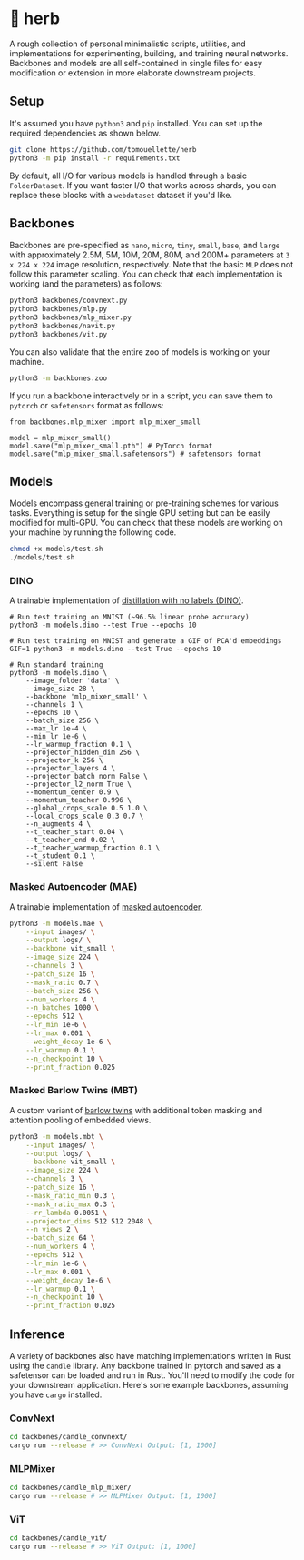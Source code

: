 # :herb: herb

A rough collection of personal minimalistic scripts, utilities, and implementations for experimenting, building, and training neural networks. Backbones and models are all self-contained in single files for easy modification or extension in more elaborate downstream projects.

## Setup

It's assumed you have `python3` and `pip` installed. You can set up the required dependencies as shown below.

```bash
git clone https://github.com/tomouellette/herb
python3 -m pip install -r requirements.txt
```

By default, all I/O for various models is handled through a basic `FolderDataset`. If you want faster I/O that works across shards, you can replace these blocks with a `webdataset` dataset if you'd like.

## Backbones

Backbones are pre-specified as `nano`, `micro`, `tiny`, `small`, `base`, and `large` with approximately 2.5M, 5M, 10M, 20M, 80M, and 200M+ parameters at `3 x 224 x 224` image resolution, respectively. Note that the basic `MLP` does not follow this parameter scaling. You can check that each implementation is working (and the parameters) as follows:

```bash
python3 backbones/convnext.py
python3 backbones/mlp.py
python3 backbones/mlp_mixer.py
python3 backbones/navit.py
python3 backbones/vit.py
```

You can also validate that the entire zoo of models is working on your machine.

```bash
python3 -m backbones.zoo
```

If you run a backbone interactively or in a script, you can save them to `pytorch` or `safetensors` format as follows:

```python3
from backbones.mlp_mixer import mlp_mixer_small

model = mlp_mixer_small()
model.save("mlp_mixer_small.pth") # PyTorch format
model.save("mlp_mixer_small.safetensors") # safetensors format
```

## Models

Models encompass general training or pre-training schemes for various tasks. Everything is setup for the single GPU setting but can be easily modified for multi-GPU. You can check that these models are working on your machine by running the following code.

```bash
chmod +x models/test.sh
./models/test.sh
```

### DINO

A trainable implementation of [distillation with no labels (DINO)](https://arxiv.org/abs/2104.14294).

```python3
# Run test training on MNIST (~96.5% linear probe accuracy)
python3 -m models.dino --test True --epochs 10

# Run test training on MNIST and generate a GIF of PCA'd embeddings
GIF=1 python3 -m models.dino --test True --epochs 10

# Run standard training
python3 -m models.dino \
    --image_folder 'data' \
    --image_size 28 \
    --backbone 'mlp_mixer_small' \
    --channels 1 \
    --epochs 10 \
    --batch_size 256 \
    --max_lr 1e-4 \
    --min_lr 1e-6 \
    --lr_warmup_fraction 0.1 \
    --projector_hidden_dim 256 \
    --projector_k 256 \
    --projector_layers 4 \
    --projector_batch_norm False \
    --projector_l2_norm True \
    --momentum_center 0.9 \
    --momentum_teacher 0.996 \
    --global_crops_scale 0.5 1.0 \
    --local_crops_scale 0.3 0.7 \
    --n_augments 4 \
    --t_teacher_start 0.04 \
    --t_teacher_end 0.02 \
    --t_teacher_warmup_fraction 0.1 \
    --t_student 0.1 \
    --silent False
```

### Masked Autoencoder (MAE)

A trainable implementation of [masked autoencoder](https://arxiv.org/abs/2111.06377).

```bash
python3 -m models.mae \
    --input images/ \
    --output logs/ \
    --backbone vit_small \
    --image_size 224 \
    --channels 3 \
    --patch_size 16 \
    --mask_ratio 0.7 \
    --batch_size 256 \
    --num_workers 4 \
    --n_batches 1000 \
    --epochs 512 \
    --lr_min 1e-6 \
    --lr_max 0.001 \
    --weight_decay 1e-6 \
    --lr_warmup 0.1 \
    --n_checkpoint 10 \
    --print_fraction 0.025
```

### Masked Barlow Twins (MBT)

A custom variant of [barlow twins](https://arxiv.org/pdf/2103.03230) with additional token masking and attention pooling of embedded views.

```bash
python3 -m models.mbt \
    --input images/ \
    --output logs/ \
    --backbone vit_small \
    --image_size 224 \
    --channels 3 \
    --patch_size 16 \
    --mask_ratio_min 0.3 \
    --mask_ratio_max 0.3 \
    --rr_lambda 0.0051 \
    --projector_dims 512 512 2048 \
    --n_views 2 \
    --batch_size 64 \
    --num_workers 4 \
    --epochs 512 \
    --lr_min 1e-6 \
    --lr_max 0.001 \
    --weight_decay 1e-6 \
    --lr_warmup 0.1 \
    --n_checkpoint 10 \
    --print_fraction 0.025
```

## Inference

A variety of backbones also have matching implementations written in Rust using the `candle` library. Any backbone trained in pytorch and saved as a safetensor can be loaded and run in Rust. You'll need to modify the code for your downstream application. Here's some example backbones, assuming you have `cargo` installed.

### ConvNext

```bash
cd backbones/candle_convnext/
cargo run --release # >> ConvNext Output: [1, 1000]
```

### MLPMixer

```bash
cd backbones/candle_mlp_mixer/
cargo run --release # >> MLPMixer Output: [1, 1000]
```

### ViT

```bash
cd backbones/candle_vit/
cargo run --release # >> ViT Output: [1, 1000]
```

